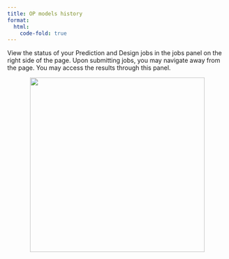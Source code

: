 ```yaml
---
title: OP models history
format:
  html:
    code-fold: true
---
```


View the status of your Prediction and Design jobs in the jobs panel on
the right side of the page. Upon submitting jobs, you may navigate away from the page. You may access the results through this panel.

<p align="center">
  <img src="/main_tutorial_images/12_job_status.png" width="400">
</p>